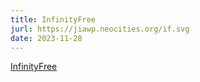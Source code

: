 ```yaml
---
title: InfinityFree
jurl: https://jiawp.neocities.org/if.svg
date: 2023-11-28
---
```

[InfinityFree](https://www.infinityfree.com/)